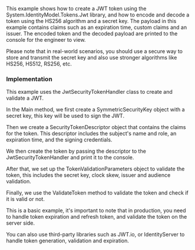 This example shows how to create a JWT token using the System.IdentityModel.Tokens.Jwt library, and how to encode and decode a token using the HS256 algorithm and a secret key. The payload in this example contains claims such as an expiration time, custom claims and an issuer. The encoded token and the decoded payload are printed to the console for the engineer to view.

Please note that in real-world scenarios, you should use a secure way to store and transmit the secret key and also use stronger algorithms like HS256, HS512, RS256, etc.




### Implementation
This example uses the JwtSecurityTokenHandler class to create and validate a JWT.

In the Main method, we first create a SymmetricSecurityKey object with a secret key, this key will be used to sign the JWT.

Then we create a SecurityTokenDescriptor object that contains the claims for the token. This descriptor includes the subject's name and role, an expiration time, and the signing credentials.

We then create the token by passing the descriptor to the JwtSecurityTokenHandler and print it to the console.

After that, we set up the TokenValidationParameters object to validate the token, this includes the secret key, clock skew, issuer and audience validation.

Finally, we use the ValidateToken method to validate the token and check if it is valid or not.

This is a basic example, it's important to note that in production, you need to handle token expiration and refresh token, and validate the token on the server side.

You can also use third-party libraries such as JWT.io, or IdentityServer to handle token generation, validation and expiration.